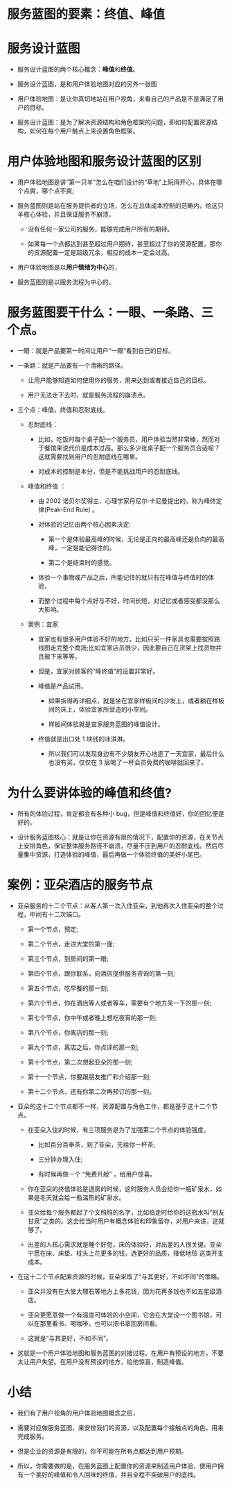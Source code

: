 # 服务蓝图的要素：终值、峰值

# 服务设计蓝图

- 服务设计蓝图的两个核心概念：**峰值**和**终值**。

- 服务设计蓝图，是和用户体验地图对应的另外一张图

- 用户体验地图：是让你真切地站在用户视角，来看自己的产品是不是满足了用户的目标。

- 服务设计蓝图：是为了解决资源结构和角色框架的问题，即如何配置资源结构，如何在每个用户触点上来设置角色框架。

# 用户体验地图和服务设计蓝图的区别

- 用户体验地图是讲“第一只羊”怎么在咱们设计的“草地”上玩得开心，具体在哪个点爽，哪个点不爽;

- 服务蓝图则是站在服务提供者的立场，怎么在总体成本控制的范畴内，给这只羊核心体验，并且保证服务不崩溃。

  - 没有任何一家公司的服务，能够完成用户所有的期待。

  - 如果每一个点都达到甚至超过用户期待，甚至超过了你的资源配置，那你的资源配置一定是超级冗余，相应的成本一定会过高。

- 用户体验地图是以**用户情绪为中心**的，

- 服务蓝图则是以服务流程为中心的。

# 服务蓝图要干什么：**一眼、一条路、三个点**。

- 一眼：就是产品要第一时间让用户“一眼”看到自己的目标。

- 一条路：就是产品要有一个清晰的路径。

  - 让用户能够知道如何使用你的服务，用来达到或者接近自己的目标。

  - 用户无法走下去时，就是服务流程的崩溃点。

- 三个点：峰值，终值和忍耐底线。

  - 忍耐底线：

    - 比如，吃饭时每个桌子配一个服务员，用户体验当然非常棒，然而对于餐馆来说代价是成本过高。那么多少张桌子配一个服务员合适呢？这就需要找到用户的忍耐底线在哪里。

    - 对成本的控制是本分，但是不能挑战用户的忍耐底线。

  - 峰值和终值 ：

    - 由 2002 诺贝尔奖得主、心理学家丹尼尔·卡尼曼提出的，称为峰终定律(Peak-End Rule) 。

    - 对体验的记忆由两个核心因素决定:

      - 第一个是体验最高峰的时候，无论是正向的最高峰还是负向的最高峰，一定是能记得住的。

      - 第二个是结束时的感觉。

    - 体验一个事物或产品之后，所能记住的就只有在峰值与终值时的体验，

    - 而整个过程中每个点好与不好，时间长短，对记忆或者感受都没那么大影响。

  - 案例：宜家

    - 宜家也有很多用户体验不好的地方。比如只买一件家具也需要按照路线图走完整个商场;比如宜家店员很少，因此要自己在货架上找货物并且搬下来等等。

    - 但是，宜家对顾客的“峰终值”的设置非常好。

    - 峰值是产品试用。

      - 如果拆得再详细点，就是坐在宜家样板间的沙发上，或者躺在样板间的床上，体验宜家所营造的小空间。

      - 样板间体验就是宜家服务蓝图的峰值设计。

    - 终值就是出口处 1 块钱的冰淇淋。
      - 所以我们可以发现身边有不少朋友开心地逛了一天宜家，最后什么也没有买，仅仅在 3 层喝了一杯会员免费的咖啡就回来了。

# 为什么要讲体验的峰值和终值?

- 所有的体验过程，肯定都会有各种小 bug，但是峰值和终值好，你的回忆便是好的。

- 设计服务蓝图核心：就是让你在资源有限的情况下，配置你的资源，在关节点上安排角色，保证整体服务路径不崩溃，尽量不压到用户的忍耐底线。然后尽量集中资源，打造体验的峰值，最后再做一个体验终值的美好小尾巴。

# 案例：亚朵酒店的服务节点

- 亚朵服务的十二个节点：从客人第一次入住亚朵，到他再次入住亚朵的整个过程，中间有十二次端口。

  - 第一个节点，预定;

  - 第二个节点，走进大堂的第一面;

  - 第三个节点，到房间的第一眼;

  - 第四个节点，跟你联系，向酒店提供服务咨询的第一刻;

  - 第五个节点，吃早餐的那一刻;

  - 第六个节点，你在酒店等人或者等车，需要有个地方呆一下的那一刻;

  - 第七个节点，你中午或者晚上想吃夜宵的那一刻;

  - 第八个节点，你离店的那一刻;

  - 第九个节点，离店之后，你点评的那一刻;

  - 第十个节点，第二次想起亚朵的那一刻;

  - 第十一个节点，你要跟朋友推广和介绍那一刻;

  - 第十二个节点，还有你第二次再预订的那一刻。

- 亚朵的这十二个节点都不一样，资源配置与角色工作，都是基于这十二个节点。

  - 在亚朵入住的时候，有三项服务是为了加强第二个节点的体验强度。

    - 比如百分百奉茶，到了亚朵，先给你一杯茶;

    - 三分钟办理入住;

    - 有时候再做一个 “免费升舱” ，给用户惊喜。

  - 你在亚朵的终值体验是退房的时候，这时服务人员会给你一瓶矿泉水，如果是冬天就会给一瓶温热的矿泉水。

  - 亚朵给每个服务都起了个文绉绉的名字，比如临走时给你的这瓶水叫“别友甘泉”之类的。这会给当时用户有概念体验和印象留存，对用户来讲，这就够了。

  - 出差的人核心需求就是睡个好觉，床的体验好，对出差的人很关键。亚朵宁愿在床、床垫、枕头上花更多的钱，选更好的品质，降低地毯 这类开支成本。

- 在这十二个节点配置资源的时候，亚朵采取了“与其更好，不如不同”的策略。

  - 亚朵并没有在大堂大理石等地方上多花钱，因为花再多钱也不如五星级酒店。

  - 亚朵更愿意做一个有温度可体验的小空间，它会在大堂设一个图书馆，可以在那里看书、喝咖啡，也可以把书拿回房间看。

  - 这就是“与其更好，不如不同”。

- 这就是一个用户体验地图和服务蓝图的对接过程。在用户有预设的地方，不要太让用户失望。在用户没有预设的地方，给他惊喜，制造峰值。

# 小结

- 我们有了用户视角的用户体验地图概念之后，

- 需要对应做服务蓝图，来安排我们的资源，以及配置每个接触点的角色，用来完成服务。

- 但是企业的资源是有限的，你不可能在所有点都达到用户预期。

- 所以，你需要做的是，在服务蓝图上配置你的资源来制造用户体验，使用户拥有一个美好的峰值和令人回味的终值，并且全程不突破用户的底线。
